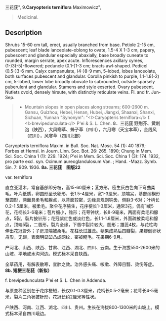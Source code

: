 三花莸",
9.**Caryopteris terniflora** Maximowicz",

> Medicinal.

## Description
Shrubs 15-60 cm tall, erect, usually branched from base. Petiole 2-15 cm, pubescent; leaf blade lanceolate-oblong to ovate, 1.5-4 X  1-3 cm, papery, pubescent and glandular especially abaxially, base broadly cuneate to rounded, margin serrate, apex acute. Inflorescences axillary cymes, (1-)3(-5)-flowered; peduncle (0.1-)1-3 cm; bracts awl-shaped. Pedicel (0.5-)3-6 mm. Calyx campanulate, (4-)8-9 mm, 5-lobed, lobes lanceolate, both surfaces pubescent and glandular. Corolla pinkish to purple, 1.1-1.8(-2) cm, 5-lobed, lower lobe broadly obovate to subrounded, outside sparsely puberulent and glandular. Stamens and style exserted. Ovary pubescent. Nutlets ovoid, densely hirsute, with distinctly reticulate veins. Fl. and fr. Jun-Sep.

> * Mountain slopes in open places along streams; 600-2600 m. Gansu, Guizhou, Hebei, Henan, Hubei, Jiangxi, Shaanxi, Shanxi, Sichuan, Yunnan
  "Synonym": "&lt;I&gt;Caryopteris terniflora&lt;/I&gt; f. &lt;I&gt;brevipedunculata&lt;/I&gt; P'ei &amp;  S.  L.  Chen.
**8．三花莸 野荆芥、黄刺泡（陕西），大风寒草、蜂子草（四川），六月寒（天宝本草），金线风（四川），风寒草（四川北部）**

Caryopteris terniflora Maxim. in Bull. Soc. Nat. Mosc. 54 (1): 40 1879; Forbes et Hemsl. in Journ. Linn. Soc. Bot. 26: 265. 1890; Chung in Mem. Sci. Soc. China 1 (1): 229. 1924; P'ei in Mem. Sci. Soc. China 1 (3): 174. 1932, pro parte excl. syn. Ocimum aureoglandulosum Van. ; Hand. -Mazz. Symb. Sin. 7: 909. 1936.
**8a. 三花莸　图版22**

var. terniflora

直立亚灌木，常自基部即分枝，高15-60厘米；茎方形，密生灰白色向下弯曲柔毛。叶片纸质，卵圆形至长卵形，长1.5-4厘米，宽1-3厘米，顶端尖，基部阔楔形至圆形，两面具柔毛和腺点，以背面较密，边缘具规则钝齿，侧脉3-6对；叶柄长0.2-1.5厘米，被柔毛。聚伞花序腋生，花序梗长1-3厘米，通常3花，偶有1或5花，花柄长3-6毫米；苞片细小，锥形；花萼钟状，长8-9毫米，两面有柔毛和腺点，5裂，裂片披针形；花冠紫红色或淡红色，长1.1-1.8厘米，外面疏被柔毛和腺点，顶端5裂，二唇形，裂片全缘，下唇中裂片较大，圆形；雄蕊4枚，与花柱均伸出花冠管外；子房顶端被柔毛，花柱长过雄蕊。蒴果成熟后四瓣裂，果瓣倒卵状舟形，无翅，表面明显凹凸成网纹，密被糙毛。花果期6-9月。

产河北、山西、陕西、甘肃、江西、湖北、四川、云南。生于海拔550-2600米的山坡、平地或水沟河边。模式标本采自陕西。

全草药用，有解表散寒，宣肺之效。治外感头痛、咳嗽、外障目翳、烫伤等症。
**8b. 短梗三花莸（新拟）**

f. brevipedunculata P'ei et S. L. Chen in Addenda.

与原变种区别在于花序梗短，长仅0.1-0.3厘米，花柄长0.5-2毫米；花萼长4-5毫米，裂片三角状披针形，花冠长约2厘米等性状。

产陕西、河南、江西、湖北、四川、贵州。生长在海拔800-1300米的山坡上。模式标本采自四川峨边。
